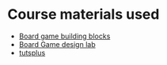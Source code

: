 # Course materials used

 - [Board game building blocks](https://justingary.com/2016/04/28/the-fundamental-building-blocks-of-games/)
 - [Board Game design lab](https://boardgamedesignlab.com/design-theory/)
 - [tutsplus](https://gamedevelopment.tutsplus.com/articles/how-to-learn-board-game-design-and-development--gamedev-11607)